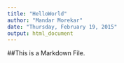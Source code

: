 ```yaml
---
title: "HelloWorld"
author: "Mandar Morekar"
date: "Thursday, February 19, 2015"
output: html_document
---
```


##This is a Markdown File.
